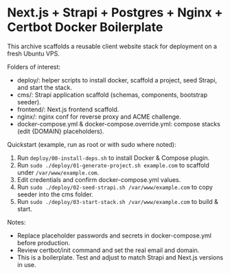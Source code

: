 # Next.js + Strapi + Postgres + Nginx + Certbot Docker Boilerplate

This archive scaffolds a reusable client website stack for deployment on a fresh Ubuntu VPS.

Folders of interest:

- deploy/: helper scripts to install docker, scaffold a project, seed Strapi, and start the stack.
- cms/: Strapi application scaffold (schemas, components, bootstrap seeder).
- frontend/: Next.js frontend scaffold.
- nginx/: nginx conf for reverse proxy and ACME challenge.
- docker-compose.yml & docker-compose.override.yml: compose stacks (edit {DOMAIN} placeholders).

Quickstart (example, run as root or with sudo where noted):

1. Run `deploy/00-install-deps.sh` to install Docker & Compose plugin.
2. Run `sudo ./deploy/01-generate-project.sh example.com` to scaffold under `/var/www/example.com`.
3. Edit credentials and confirm docker-compose.yml values.
4. Run `sudo ./deploy/02-seed-strapi.sh /var/www/example.com` to copy seeder into the cms folder.
5. Run `sudo ./deploy/03-start-stack.sh /var/www/example.com` to build & start.

Notes:

- Replace placeholder passwords and secrets in docker-compose.yml before production.
- Review certbot/init command and set the real email and domain.
- This is a boilerplate. Test and adjust to match Strapi and Next.js versions in use.
